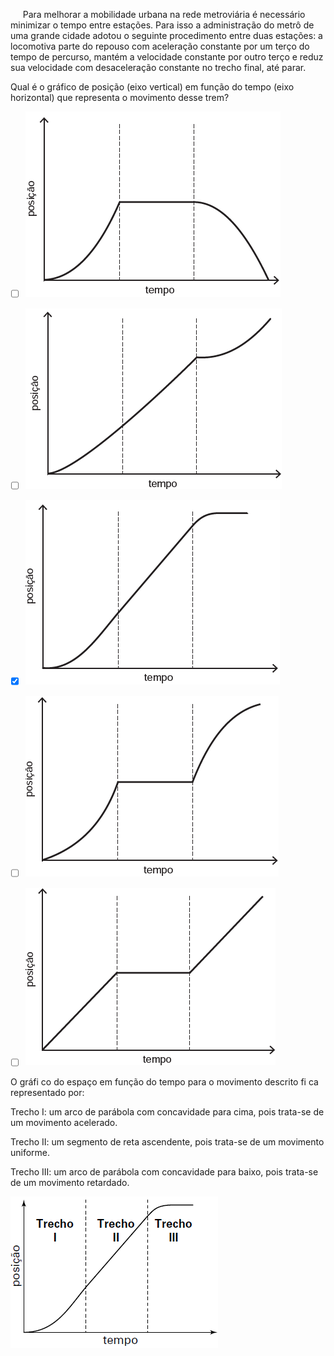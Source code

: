 

     Para melhorar a mobilidade urbana na rede metroviária é necessário minimizar o tempo entre estações. Para isso a administração do metrô de uma grande cidade adotou o seguinte procedimento entre duas estações: a locomotiva parte do repouso com aceleração constante por um terço do tempo de percurso, mantém a velocidade constante por outro terço e reduz sua velocidade com desaceleração constante no trecho final, até parar.

Qual é o gráfico de posição (eixo vertical) em função do tempo (eixo horizontal) que representa o movimento desse trem?



- [ ] ![](5fb8d4f9-6cbc-1c3e-fa0a-4984f1a958e5.png)
- [ ] ![](89848269-a2f2-5d30-a424-5696fed6c4d7.png)
- [x] ![](6d949709-2ddb-a4ba-36d0-2c94f855a00e.png)
- [ ] ![](a8739fa7-8f09-97e6-4abe-152943090100.png)
- [ ] ![](ef6862c6-bbd1-a237-9418-fa1fb3696eb9.png)


O gráfi co do espaço em função do tempo para o movimento descrito fi ca representado por:

Trecho I: um arco de parábola com concavidade para cima, pois trata-se de um movimento acelerado.

Trecho II: um segmento de reta ascendente, pois trata-se de um movimento uniforme.

Trecho III: um arco de parábola com concavidade para baixo, pois trata-se de um movimento retardado.

![](297ec53c-1b48-6b5d-ce77-90cd716fbc82.png)

 

        